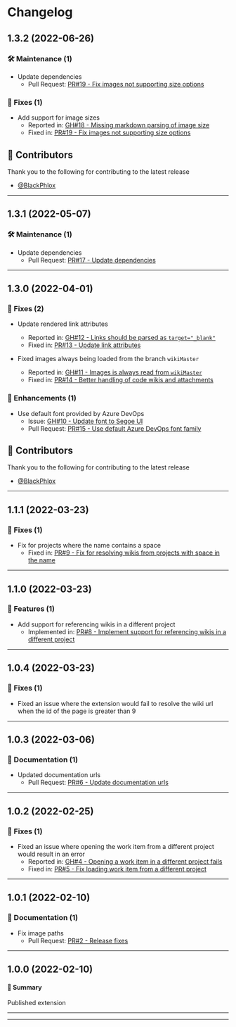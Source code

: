 # Changelog

## 1.3.2 (2022-06-26)

### 🛠️ Maintenance (1)

- Update dependencies
  - Pull Request: [PR#19 - Fix images not supporting size options](https://github.com/joachimdalen/azdevops-work-item-wiki/pull/19)

### 🐛 Fixes (1)

- Add support for image sizes
  - Reported in: [GH#18 - Missing markdown parsing of image size](https://github.com/joachimdalen/azdevops-work-item-wiki/issues/18)
  - Fixed in: [PR#19 - Fix images not supporting size options](https://github.com/joachimdalen/azdevops-work-item-wiki/pull/19)

## 🌟 Contributors

Thank you to the following for contributing to the latest release

- [@BlackPhlox](https://github.com/BlackPhlox)

---

## 1.3.1 (2022-05-07)

### 🛠️ Maintenance (1)

- Update dependencies
  - Pull Request: [PR#17 - Update dependencies](https://github.com/joachimdalen/azdevops-work-item-wiki/pull/17)

---

## 1.3.0 (2022-04-01)

### 🐛 Fixes (2)

- Update rendered link attributes

  - Reported in: [GH#12 - Links should be parsed as `target="_blank"`](https://github.com/joachimdalen/azdevops-work-item-wiki/issues/12)
  - Fixed in: [PR#13 - Update link attributes](https://github.com/joachimdalen/azdevops-work-item-wiki/pull/13)

- Fixed images always being loaded from the branch `wikiMaster`
  - Reported in: [GH#11 - Images is always read from `wikiMaster`](https://github.com/joachimdalen/azdevops-work-item-wiki/issues/11)
  - Fixed in: [PR#14 - Better handling of code wikis and attachments](https://github.com/joachimdalen/azdevops-work-item-wiki/pull/14)

### 📣 Enhancements (1)

- Use default font provided by Azure DevOps
  - Issue: [GH#10 - Update font to Segoe UI](https://github.com/joachimdalen/azdevops-work-item-wiki/issues/10)
  - Pull Request: [PR#15 - Use default Azure DevOps font family](https://github.com/joachimdalen/azdevops-work-item-wiki/pull/15)

## 🌟 Contributors

Thank you to the following for contributing to the latest release

- [@BlackPhlox](https://github.com/BlackPhlox)

---

## 1.1.1 (2022-03-23)

### 🐛 Fixes (1)

- Fix for projects where the name contains a space
  - Fixed in: [PR#9 - Fix for resolving wikis from projects with space in the name](https://github.com/joachimdalen/azdevops-work-item-wiki/pull/9)

---

## 1.1.0 (2022-03-23)

### 🚀 Features (1)

- Add support for referencing wikis in a different project
  - Implemented in: [PR#8 - Implement support for referencing wikis in a different project](https://github.com/joachimdalen/azdevops-work-item-wiki/pull/8)

---

## 1.0.4 (2022-03-23)

### 🐛 Fixes (1)

- Fixed an issue where the extension would fail to resolve the wiki url when the id of the page is greater than 9

---

## 1.0.3 (2022-03-06)

### 📝 Documentation (1)

- Updated documentation urls
  - Pull Request: [PR#6 - Update documentation urls](https://github.com/joachimdalen/azdevops-work-item-wiki/pull/6)

---

## 1.0.2 (2022-02-25)

### 🐛 Fixes (1)

- Fixed an issue where opening the work item from a different project would result in an error
  - Reported in: [GH#4 - Opening a work item in a different project fails](https://github.com/joachimdalen/azdevops-work-item-wiki/issues/4)
  - Fixed in: [PR#5 - Fix loading work item from a different project](https://github.com/joachimdalen/azdevops-work-item-wiki/pull/5)

---

## 1.0.1 (2022-02-10)

### 📝 Documentation (1)

- Fix image paths
  - Pull Request: [PR#2 - Release fixes](https://github.com/joachimdalen/azdevops-work-item-wiki/pull/2)

---

## 1.0.0 (2022-02-10)

#### 💬 Summary

Published extension

---

---
